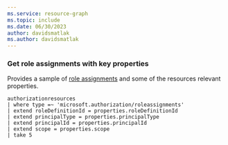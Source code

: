 ```yaml
---
ms.service: resource-graph
ms.topic: include
ms.date: 06/30/2023
author: davidsmatlak
ms.author: davidsmatlak
---
```


### Get role assignments with key properties

Provides a sample of [role assignments](../../../../role-based-access-control/role-assignments.md) and some of the resources relevant properties.

```kusto
authorizationresources
| where type =~ 'microsoft.authorization/roleassignments'
| extend roleDefinitionId = properties.roleDefinitionId
| extend principalType = properties.principalType
| extend principalId = properties.principalId
| extend scope = properties.scope
| take 5
```
